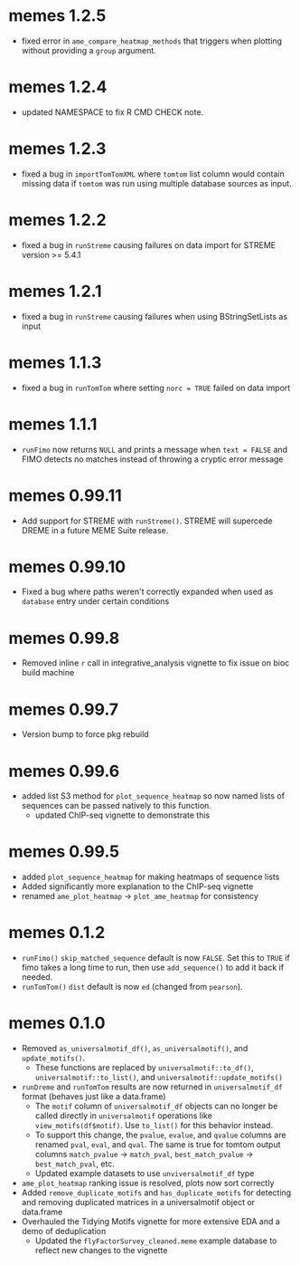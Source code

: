 # memes 1.2.5
* fixed error in `ame_compare_heatmap_methods` that triggers when plotting without providing a `group` argument.
# memes 1.2.4
* updated NAMESPACE to fix R CMD CHECK note.
# memes 1.2.3
* fixed a bug in `importTomTomXML` where `tomtom` list column would contain missing data if `tomtom` was run using multiple database sources as input.
# memes 1.2.2
* fixed a bug in `runStreme` causing failures on data import for STREME version >= 5.4.1
# memes 1.2.1
* fixed a bug in `runStreme` causing failures when using BStringSetLists as input
# memes 1.1.3
* fixed a bug in `runTomTom` where setting `norc = TRUE` failed on data import
# memes 1.1.1
* `runFimo` now returns `NULL` and prints a message when `text = FALSE` and FIMO detects no matches instead of throwing a cryptic error message
# memes 0.99.11
* Add support for STREME with `runStreme()`. STREME will supercede DREME in a future MEME Suite release.
# memes 0.99.10
* Fixed a bug where paths weren't correctly expanded when used as `database` entry under certain conditions
# memes 0.99.8
* Removed inline `r` call in integrative_analysis vignette to fix issue on bioc build machine
# memes 0.99.7
* Version bump to force pkg rebuild
# memes 0.99.6
* added list S3 method for `plot_sequence_heatmap` so now named lists of sequences can be passed natively to this function.
  * updated ChIP-seq vignette to demonstrate this

# memes 0.99.5
* added `plot_sequence_heatmap` for making heatmaps of sequence lists
* Added significantly more explanation to the ChIP-seq vignette
* renamed `ame_plot_heatmap` -> `plot_ame_heatmap` for consistency 

# memes 0.1.2
* `runFimo()` `skip_matched_sequence` default is now `FALSE`. Set this to `TRUE` if fimo takes a long time to run, then use `add_sequence()` to add it back if needed.
* `runTomTom()` `dist` default is now `ed` (changed from `pearson`).

# memes 0.1.0
* Removed `as_universalmotif_df()`, `as_universalmotif()`, and `update_motifs()`.
  * These functions are replaced by `universalmotif::to_df()`, `universalmotif::to_list()`, and `universalmotif::update_motifs()`
* `runDreme` and `runTomTom` results are now returned in `universalmotif_df` format (behaves just like a data.frame)
  * The `motif` column of `universalmotif_df` objects can no longer be called directly in `universalmotif` operations like `view_motifs(df$motif)`. Use `to_list()` for this behavior instead.
  * To support this change, the `pvalue`, `evalue`, and `qvalue` columns are renamed `pval`, `eval`, and `qval`. The same is true for tomtom output columns `match_pvalue` -> `match_pval`, `best_match_pvalue` -> `best_match_pval`, etc.
  * Updated example datasets to use `unviversalmotif_df` type
* `ame_plot_heatmap` ranking issue is resolved, plots now sort correctly
* Added `remove_duplicate_motifs` and `has_duplicate_motifs` for detecting and removing duplicated matrices in a universalmotif object or data.frame
* Overhauled the Tidying Motifs vignette for more extensive EDA and a demo of deduplication
  * Updated the `flyFactorSurvey_cleaned.meme` example database to reflect new changes to the vignette

